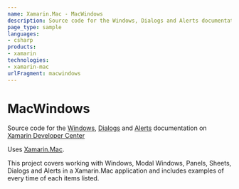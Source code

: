 ```yaml
---
name: Xamarin.Mac - MacWindows
description: Source code for the Windows, Dialogs and Alerts documentation on Xamarin Developer Center Uses Xamarin.Mac. This project covers working with...
page_type: sample
languages:
- csharp
products:
- xamarin
technologies:
- xamarin-mac
urlFragment: macwindows
---
```

# MacWindows

Source code for the [Windows](/guides/mac/user-interface/working-with-windows/), [Dialogs](/guides/mac/user-interface/working-with-dialogs/) and [Alerts](/guides/mac/user-interface/working-with-alerts/) documentation on [Xamarin Developer Center](http://docs.xamarin.com)

Uses [Xamarin.Mac](http://xamarin.com).

This project covers working with Windows, Modal Windows, Panels, Sheets, Dialogs and Alerts in a Xamarin.Mac application and includes examples of every time of each items listed.